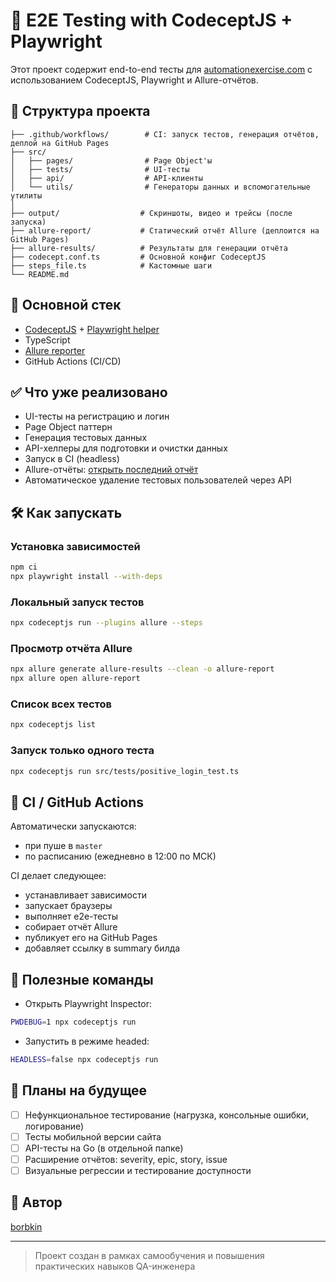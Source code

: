 # 🧪 E2E Testing with CodeceptJS + Playwright

Этот проект содержит end-to-end тесты для [automationexercise.com](https://automationexercise.com) с использованием CodeceptJS, Playwright и Allure-отчётов.

## 📁 Структура проекта

```
├── .github/workflows/        # CI: запуск тестов, генерация отчётов, деплой на GitHub Pages
├── src/
│   ├── pages/                # Page Object'ы
│   ├── tests/                # UI-тесты
│   ├── api/                  # API-клиенты
│   └── utils/                # Генераторы данных и вспомогательные утилиты
│
├── output/                  # Скриншоты, видео и трейсы (после запуска)
├── allure-report/           # Статический отчёт Allure (деплоится на GitHub Pages)
├── allure-results/          # Результаты для генерации отчёта
├── codecept.conf.ts         # Основной конфиг CodeceptJS
├── steps_file.ts            # Кастомные шаги
└── README.md
```

## 🚀 Основной стек

* [CodeceptJS](https://codecept.io) + [Playwright helper](https://codecept.io/helpers/Playwright/)
* TypeScript
* [Allure reporter](https://docs.qameta.io/allure/)
* GitHub Actions (CI/CD)

## ✅ Что уже реализовано

* UI-тесты на регистрацию и логин
* Page Object паттерн
* Генерация тестовых данных
* API-хелперы для подготовки и очистки данных
* Запуск в CI (headless)
* Allure-отчёты: [открыть последний отчёт](https://borbkin.github.io/e2e-codecept/)
* Автоматическое удаление тестовых пользователей через API

## 🛠 Как запускать

### Установка зависимостей

```bash
npm ci
npx playwright install --with-deps
```

### Локальный запуск тестов

```bash
npx codeceptjs run --plugins allure --steps
```

### Просмотр отчёта Allure

```bash
npx allure generate allure-results --clean -o allure-report
npx allure open allure-report
```

### Список всех тестов

```bash
npx codeceptjs list
```

### Запуск только одного теста

```bash
npx codeceptjs run src/tests/positive_login_test.ts
```

## 🤖 CI / GitHub Actions

Автоматически запускаются:

* при пуше в `master`
* по расписанию (ежедневно в 12:00 по МСК)

CI делает следующее:

* устанавливает зависимости
* запускает браузеры
* выполняет e2e-тесты
* собирает отчёт Allure
* публикует его на GitHub Pages
* добавляет ссылку в summary билда

## 📌 Полезные команды

* Открыть Playwright Inspector:

```bash
PWDEBUG=1 npx codeceptjs run
```

* Запустить в режиме headed:

```bash
HEADLESS=false npx codeceptjs run
```

## 🔭 Планы на будущее

* [ ] Нефункциональное тестирование (нагрузка, консольные ошибки, логирование)
* [ ] Тесты мобильной версии сайта
* [ ] API-тесты на Go (в отдельной папке)
* [ ] Расширение отчётов: severity, epic, story, issue
* [ ] Визуальные регрессии и тестирование доступности

## 👤 Автор

[borbkin](https://github.com/borbkin)

---

> Проект создан в рамках самообучения и повышения практических навыков QA-инженера
